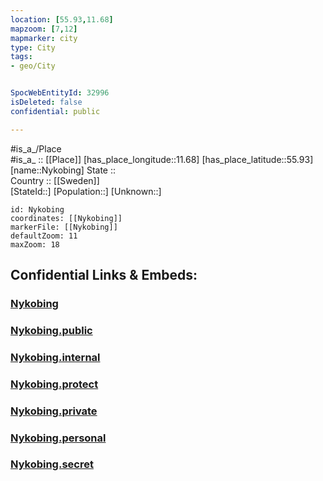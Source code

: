 ```yaml
---
location: [55.93,11.68] 
mapzoom: [7,12] 
mapmarker: city 
type: City
tags:
- geo/City


SpocWebEntityId: 32996
isDeleted: false
confidential: public

---
```

#is_a_/Place  
#is_a_ :: [[Place]] 
[has_place_longitude::11.68] 
[has_place_latitude::55.93] 
[name::Nykobing] 
State ::  
Country :: [[Sweden]]  
[StateId::] 
[Population::] 
[Unknown::] 


```leaflet
id: Nykobing
coordinates: [[Nykobing]] 
markerFile: [[Nykobing]] 
defaultZoom: 11 
maxZoom: 18
```


## Confidential Links & Embeds: 

### [Nykobing](/_Standards/Earth/Continent/Europe/Europe~North/Denmark/Regions~Denmark/Sjælland/City/Nykobing.md) 

### [Nykobing.public](/_public/Earth/Continent/Europe/Europe~North/Denmark/Regions~Denmark/Sjælland/City/Nykobing.public.md) 

### [Nykobing.internal](/_internal/Earth/Continent/Europe/Europe~North/Denmark/Regions~Denmark/Sjælland/City/Nykobing.internal.md) 

### [Nykobing.protect](/_protect/Earth/Continent/Europe/Europe~North/Denmark/Regions~Denmark/Sjælland/City/Nykobing.protect.md) 

### [Nykobing.private](/_private/Earth/Continent/Europe/Europe~North/Denmark/Regions~Denmark/Sjælland/City/Nykobing.private.md) 

### [Nykobing.personal](/_personal/Earth/Continent/Europe/Europe~North/Denmark/Regions~Denmark/Sjælland/City/Nykobing.personal.md) 

### [Nykobing.secret](/_secret/Earth/Continent/Europe/Europe~North/Denmark/Regions~Denmark/Sjælland/City/Nykobing.secret.md)

